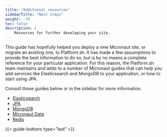 ```yaml
---
title: "Additional resources"
sidebarTitle: "Next steps"
weight: -70
toc: false
description: |
    Resources for further developing your site.
---
```


This guide has hopefully helped you deploy a new Micronaut site, or migrate an existing one, to Platform.sh. It has made a few assumptions to provide the best information to do so, but is by no means a complete reference for your particular application. For this reason, the Platform.sh team maintains and adds to a number of Micronaut guides that can help you add services like Elasticsearch and MongoDB to your application, or how to start using JPA. 

Consult those guides below or in the sidebar for more information.

- [Elasticsearch](/guides/micronaut/elasticsearch.md)
- [JPA](/guides/micronaut/jpa.md)
- [MongoDB](/guides/micronaut/mongodb.md)
- [Micronaut Data](/guides/micronaut/micronaut-data.md)
- [Redis](/guides/micronaut/redis.md)

{{< guide-buttons type="last" >}}
